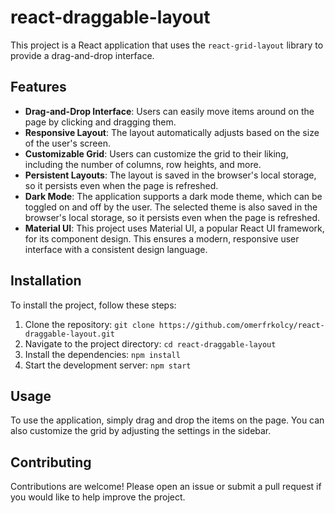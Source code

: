 # react-draggable-layout

This project is a React application that uses the `react-grid-layout` library to provide a drag-and-drop interface.

## Features

- **Drag-and-Drop Interface**: Users can easily move items around on the page by clicking and dragging them.
- **Responsive Layout**: The layout automatically adjusts based on the size of the user's screen.
- **Customizable Grid**: Users can customize the grid to their liking, including the number of columns, row heights, and more.
- **Persistent Layouts**: The layout is saved in the browser's local storage, so it persists even when the page is refreshed.
- **Dark Mode**: The application supports a dark mode theme, which can be toggled on and off by the user. The selected theme is also saved in the browser's local storage, so it persists even when the page is refreshed.
- **Material UI**: This project uses Material UI, a popular React UI framework, for its component design. This ensures a modern, responsive user interface with a consistent design language.


## Installation

To install the project, follow these steps:

1. Clone the repository: `git clone https://github.com/omerfrkolcy/react-draggable-layout.git`
2. Navigate to the project directory: `cd react-draggable-layout`
3. Install the dependencies: `npm install`
4. Start the development server: `npm start`

## Usage

To use the application, simply drag and drop the items on the page. You can also customize the grid by adjusting the settings in the sidebar.

## Contributing

Contributions are welcome! Please open an issue or submit a pull request if you would like to help improve the project.
